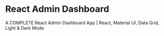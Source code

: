 # React Admin Dashboard

A COMPLETE React Admin Dashboard App | React, Material UI, Data Grid, Light & Dark Mode
